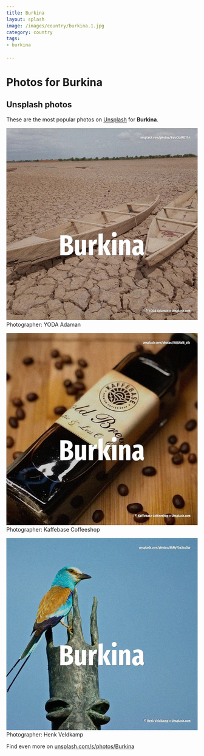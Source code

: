 ```yaml
---
title: Burkina
layout: splash
image: /images/country/burkina.1.jpg
category: country
tags:
- burkina

---
```

# Photos for Burkina
 
## Unsplash photos
These are the most popular photos on [Unsplash](https://unsplash.com) for **Burkina**.
 
![Burkina](/images/country/burkina.1.jpg)
Photographer:  YODA Adaman
 
![Burkina](/images/country/burkina.2.jpg)
Photographer:  Kaffebase Coffeeshop
 
![Burkina](/images/country/burkina.3.jpg)
Photographer:  Henk Veldkamp
 
Find even more on [unsplash.com/s/photos/Burkina](https://unsplash.com/s/photos/Burkina)
 
